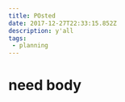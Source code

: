 ```yaml
---
title: POsted
date: 2017-12-27T22:33:15.852Z
description: y'all
tags:
 - planning
---
```

# need body
